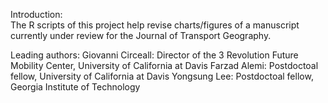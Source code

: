 Introduction:  
The R scripts of this project help revise charts/figures of a manuscript currently under review for the Journal of Transport Geography. 

Leading authors: 
Giovanni Circeall: Director of the 3 Revolution Future Mobility Center, University of California at Davis
Farzad Alemi: Postdoctoal fellow, University of California at Davis 
Yongsung Lee: Postdoctoal fellow, Georgia Institute of Technology 
